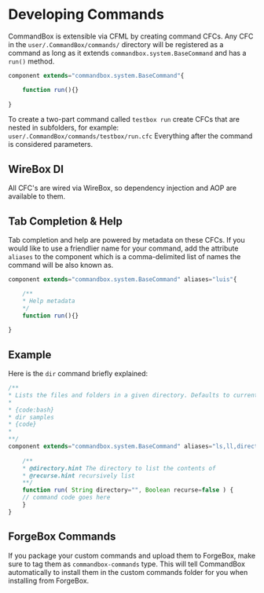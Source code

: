 # Developing Commands

CommandBox is extensible via CFML by creating command CFCs. Any CFC in the `user/.CommandBox/commands/` directory will be registered as a command as long as it extends `commandbox.system.BaseCommand` and has a `run()` method.

```javascript
component extends="commandbox.system.BaseCommand"{

    function run(){}
    
}
```

To create a two-part command called `testbox run` create CFCs that are nested in subfolders, for example: `user/.CommandBox/commands/testbox/run.cfc` Everything after the command is considered parameters.

## WireBox DI
All CFC's are wired via WireBox, so dependency injection and AOP are available to them.

## Tab Completion & Help
Tab completion and help are powered by metadata on these CFCs. If you would like to use a friendlier name for your command, add the attribute `aliases` to the component which is a comma-delimited list of names the command will be also known as.

```javascript
component extends="commandbox.system.BaseCommand" aliases="luis"{

    /**
    * Help metadata
    */
    function run(){}
    
}
```

## Example

Here is the `dir` command briefly explained:

```javascript
/**
* Lists the files and folders in a given directory. Defaults to current working directory
*
* {code:bash}
* dir samples
* {code} 
* 
**/
component extends="commandbox.system.BaseCommand" aliases="ls,ll,directory" excludeFromHelp=false {
 
    /**
    * @directory.hint The directory to list the contents of
    * @recurse.hint recursively list
    **/
    function run( String directory="", Boolean recurse=false ) {
    // command code goes here
    }
}
```

## ForgeBox Commands
If you package your custom commands and upload them to ForgeBox, make sure to tag them as `commandbox-commands` type.  This will tell CommandBox automatically to install them in the custom commands folder for you when installing from ForgeBox.


